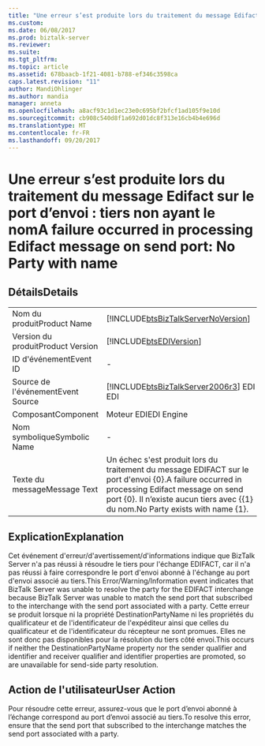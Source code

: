 ```yaml
---
title: "Une erreur s’est produite lors du traitement du message Edifact sur le port d’envoi : tiers non ayant le nom | Documents Microsoft"
ms.custom: 
ms.date: 06/08/2017
ms.prod: biztalk-server
ms.reviewer: 
ms.suite: 
ms.tgt_pltfrm: 
ms.topic: article
ms.assetid: 678baacb-1f21-4081-b788-ef346c3598ca
caps.latest.revision: "11"
author: MandiOhlinger
ms.author: mandia
manager: anneta
ms.openlocfilehash: a8acf93c1d1ec23e0c695bf2bfcf1ad105f9e10d
ms.sourcegitcommit: cb908c540d8f1a692d01dc8f313e16cb4b4e696d
ms.translationtype: MT
ms.contentlocale: fr-FR
ms.lasthandoff: 09/20/2017
---
```

# <a name="a-failure-occurred-in-processing-edifact-message-on-send-port-no-party-with-name"></a><span data-ttu-id="7d68c-102">Une erreur s’est produite lors du traitement du message Edifact sur le port d’envoi : tiers non ayant le nom</span><span class="sxs-lookup"><span data-stu-id="7d68c-102">A failure occurred in processing Edifact message on send port: No Party with name</span></span>
## <a name="details"></a><span data-ttu-id="7d68c-103">Détails</span><span class="sxs-lookup"><span data-stu-id="7d68c-103">Details</span></span>  
  
|||  
|-|-|  
|<span data-ttu-id="7d68c-104">Nom du produit</span><span class="sxs-lookup"><span data-stu-id="7d68c-104">Product Name</span></span>|[!INCLUDE[btsBizTalkServerNoVersion](../includes/btsbiztalkservernoversion-md.md)]|  
|<span data-ttu-id="7d68c-105">Version du produit</span><span class="sxs-lookup"><span data-stu-id="7d68c-105">Product Version</span></span>|[!INCLUDE[btsEDIVersion](../includes/btsediversion-md.md)]|  
|<span data-ttu-id="7d68c-106">ID d'événement</span><span class="sxs-lookup"><span data-stu-id="7d68c-106">Event ID</span></span>|-|  
|<span data-ttu-id="7d68c-107">Source de l'événement</span><span class="sxs-lookup"><span data-stu-id="7d68c-107">Event Source</span></span>|[!INCLUDE[btsBizTalkServer2006r3](../includes/btsbiztalkserver2006r3-md.md)]<span data-ttu-id="7d68c-108"> EDI</span><span class="sxs-lookup"><span data-stu-id="7d68c-108"> EDI</span></span>|  
|<span data-ttu-id="7d68c-109">Composant</span><span class="sxs-lookup"><span data-stu-id="7d68c-109">Component</span></span>|<span data-ttu-id="7d68c-110">Moteur EDI</span><span class="sxs-lookup"><span data-stu-id="7d68c-110">EDI Engine</span></span>|  
|<span data-ttu-id="7d68c-111">Nom symbolique</span><span class="sxs-lookup"><span data-stu-id="7d68c-111">Symbolic Name</span></span>|-|  
|<span data-ttu-id="7d68c-112">Texte du message</span><span class="sxs-lookup"><span data-stu-id="7d68c-112">Message Text</span></span>|<span data-ttu-id="7d68c-113">Un échec s'est produit lors du traitement du message EDIFACT sur le port d'envoi {0}.</span><span class="sxs-lookup"><span data-stu-id="7d68c-113">A failure occurred in processing Edifact message on send port {0}.</span></span> <span data-ttu-id="7d68c-114">Il n’existe aucun tiers avec {{1} du nom.</span><span class="sxs-lookup"><span data-stu-id="7d68c-114">No Party exists with name {1}.</span></span>|  
  
## <a name="explanation"></a><span data-ttu-id="7d68c-115">Explication</span><span class="sxs-lookup"><span data-stu-id="7d68c-115">Explanation</span></span>  
 <span data-ttu-id="7d68c-116">Cet événement d'erreur/d'avertissement/d'informations indique que BizTalk Server n'a pas réussi à résoudre le tiers pour l'échange EDIFACT, car il n'a pas réussi à faire correspondre le port d'envoi abonné à l'échange au port d'envoi associé au tiers.</span><span class="sxs-lookup"><span data-stu-id="7d68c-116">This Error/Warning/Information event indicates that BizTalk Server was unable to resolve the party for the EDIFACT interchange because BizTalk Server was unable to match the send port that subscribed to the interchange with the send port associated with a party.</span></span> <span data-ttu-id="7d68c-117">Cette erreur se produit lorsque ni la propriété DestinationPartyName ni les propriétés du qualificateur et de l'identificateur de l'expéditeur ainsi que celles du qualificateur et de l'identificateur du récepteur ne sont promues. Elles ne sont donc pas disponibles pour la résolution du tiers côté envoi.</span><span class="sxs-lookup"><span data-stu-id="7d68c-117">This occurs if neither the DestinationPartyName property nor the sender qualifier and identifier and receiver qualifier and identifier properties are promoted, so are unavailable for send-side party resolution.</span></span>  
  
## <a name="user-action"></a><span data-ttu-id="7d68c-118">Action de l'utilisateur</span><span class="sxs-lookup"><span data-stu-id="7d68c-118">User Action</span></span>  
 <span data-ttu-id="7d68c-119">Pour résoudre cette erreur, assurez-vous que le port d’envoi abonné à l’échange correspond au port d’envoi associé au tiers.</span><span class="sxs-lookup"><span data-stu-id="7d68c-119">To resolve this error, ensure that the send port that subscribed to the interchange matches the send port associated with a party.</span></span>